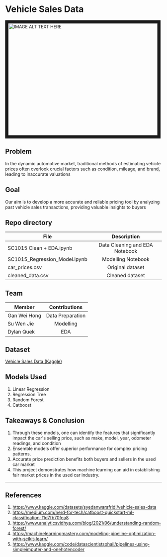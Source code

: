 Vehicle Sales Data
======

<a href="http://www.youtube.com/watch?feature=player_embedded&v=z-LrBWfJ45Y
" target="_blank"><img src="http://img.youtube.com/vi/z-LrBWfJ45Y/0.jpg" 
alt="IMAGE ALT TEXT HERE" width="480" height="360" border="10" /></a>

## Problem 
In the dynamic automotive market, traditional methods of estimating vehicle prices often overlook crucial factors such as condition, mileage, and brand, leading to inaccurate valuations
  
## Goal    
Our aim is to develop a more accurate and reliable pricing tool by analyzing past vehicle sales transactions, providing valuable insights to buyers

## Repo directory

| File        | Description           |
| ------------- |:-------------:|
| SC1015 Clean + EDA.ipynb      | Data Cleaning and EDA Notebook |
| SC1015_Regression_Model.ipynb     | Modelling Notebook      |
| car_prices.csv | Original dataset      |
| cleaned_data.csv | Cleaned dataset      |

## Team
| Member        | Contributions           |
| ------------- |:-------------:|
| Gan Wei Hong      | Data Preparation |
| Su Wen Jie      | Modelling      |
| Dylan Quek | EDA      |


## Dataset
[Vehicle Sales Data (Kaggle) ](https://www.kaggle.com/datasets/syedanwarafridi/vehicle-sales-data/data)


## Models Used
1. Linear Regression
2. Regression Tree
3. Random Forest
4. Catboost


## Takeaways & Conclusion
1. Through these models, one can identify the features that significantly impact the car's selling price, such as make, model, year, odometer readings, and condition
2. Ensemble models offer superior performance for complex pricing patterns.
3. Accurate price prediction benefits both buyers and sellers in the used car market
4. This project demonstrates how machine learning can aid in establishing fair market prices in the used car industry.






---
## References
1. https://www.kaggle.com/datasets/syedanwarafridi/vehicle-sales-data
2. https://medium.com/nerd-for-tech/catboost-quickstart-ml-classification-f1d7fb70fea8
3. https://www.analyticsvidhya.com/blog/2021/06/understanding-random-forest/
4. https://machinelearningmastery.com/modeling-pipeline-optimization-with-scikit-learn/
5. https://www.kaggle.com/code/datascientistsohail/pipelines-using-simpleimputer-and-onehotencoder





 

